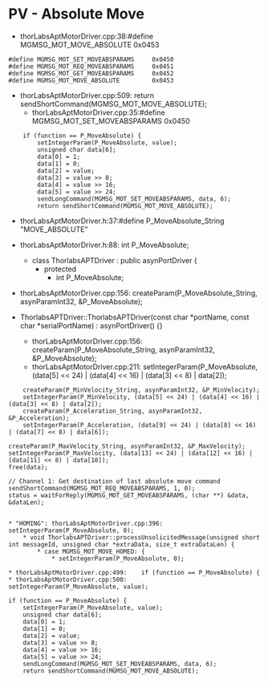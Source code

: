 # PV - Absolute Move

* thorLabsAptMotorDriver.cpp:38:#define MGMSG_MOT_MOVE_ABSOLUTE         0x0453
```
#define MGMSG_MOT_SET_MOVEABSPARAMS     0x0450
#define MGMSG_MOT_REQ_MOVEABSPARAMS     0x0451
#define MGMSG_MOT_GET_MOVEABSPARAMS     0x0452
#define MGMSG_MOT_MOVE_ABSOLUTE         0x0453
```
* thorLabsAptMotorDriver.cpp:509:        return sendShortCommand(MGMSG_MOT_MOVE_ABSOLUTE);
    * thorLabsAptMotorDriver.cpp:35:#define MGMSG_MOT_SET_MOVEABSPARAMS	0x0450
```
    if (function == P_MoveAbsolute) {
        setIntegerParam(P_MoveAbsolute, value);
        unsigned char data[6];
        data[0] = 1;
        data[1] = 0;
        data[2] = value;
        data[3] = value >> 8;
        data[4] = value >> 16;
        data[5] = value >> 24;
        sendLongCommand(MGMSG_MOT_SET_MOVEABSPARAMS, data, 6);
        return sendShortCommand(MGMSG_MOT_MOVE_ABSOLUTE);
```
* thorLabsAptMotorDriver.h:37:#define P_MoveAbsolute_String "MOVE_ABSOLUTE"
* thorLabsAptMotorDriver.h:88:    int P_MoveAbsolute;
    * class ThorlabsAPTDriver : public asynPortDriver {
        * protected
            * int P_MoveAbsolute;

* thorLabsAptMotorDriver.cpp:156:    createParam(P_MoveAbsolute_String, asynParamInt32, &P_MoveAbsolute);

* ThorlabsAPTDriver::ThorlabsAPTDriver(const char *portName, const char *serialPortName)
   : asynPortDriver() {} 
    * thorLabsAptMotorDriver.cpp:156:    createParam(P_MoveAbsolute_String, asynParamInt32, &P_MoveAbsolute);
    * thorLabsAptMotorDriver.cpp:211:    setIntegerParam(P_MoveAbsolute, (data[5] << 24) | (data[4] << 16) | (data[3] << 8) | data[2]);
```
    createParam(P_MinVelocity_String, asynParamInt32, &P_MinVelocity);
    setIntegerParam(P_MinVelocity, (data[5] << 24) | (data[4] << 16) | (data[3] << 8) | data[2]);
    createParam(P_Acceleration_String, asynParamInt32, &P_Acceleration);
    setIntegerParam(P_Acceleration, (data[9] << 24) | (data[8] << 16) | (data[7] << 8) | data[6]);
```
    createParam(P_MaxVelocity_String, asynParamInt32, &P_MaxVelocity);
    setIntegerParam(P_MaxVelocity, (data[13] << 24) | (data[12] << 16) | (data[11] << 8) | data[10]);
    free(data);
    
    // Channel 1: Get destination of last absolute move command
    sendShortCommand(MGMSG_MOT_REQ_MOVEABSPARAMS, 1, 0);
    status = waitForReply(MGMSG_MOT_GET_MOVEABSPARAMS, (char **) &data, &dataLen);
```

* "HOMING": thorLabsAptMotorDriver.cpp:396:            setIntegerParam(P_MoveAbsolute, 0);
    * void ThorlabsAPTDriver::processUnsolicitedMessage(unsigned short int messageId, unsigned char *extraData, size_t extraDataLen) {
        * case MGMSG_MOT_MOVE_HOMED: {
            * setIntegerParam(P_MoveAbsolute, 0);

* thorLabsAptMotorDriver.cpp:499:    if (function == P_MoveAbsolute) {
* thorLabsAptMotorDriver.cpp:500:        setIntegerParam(P_MoveAbsolute, value);
```
    if (function == P_MoveAbsolute) {
        setIntegerParam(P_MoveAbsolute, value);
        unsigned char data[6];
        data[0] = 1;
        data[1] = 0;
        data[2] = value;
        data[3] = value >> 8;
        data[4] = value >> 16;
        data[5] = value >> 24;
        sendLongCommand(MGMSG_MOT_SET_MOVEABSPARAMS, data, 6);
        return sendShortCommand(MGMSG_MOT_MOVE_ABSOLUTE);
```
